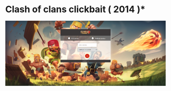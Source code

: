 # Clash of clans clickbait ( 2014 )*

<p align="center"><img src="https://github.com/sudhir-yadav/coc-clickbait/blob/master/images/Selection_008.png" alt="click-bait-coc" ></p>
